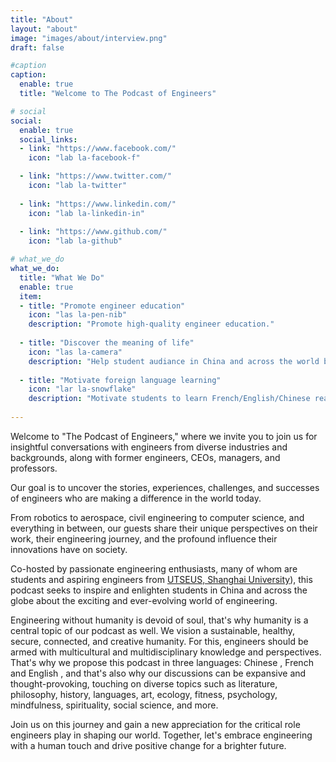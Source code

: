 ```yaml
---
title: "About"
layout: "about"
image: "images/about/interview.png"
draft: false

#caption
caption:
  enable: true
  title: "Welcome to The Podcast of Engineers"

# social
social:
  enable: true
  social_links:
  - link: "https://www.facebook.com/"
    icon: "lab la-facebook-f"

  - link: "https://www.twitter.com/"
    icon: "lab la-twitter"
    
  - link: "https://www.linkedin.com/"
    icon: "lab la-linkedin-in"
    
  - link: "https://www.github.com/"
    icon: "lab la-github"

# what_we_do
what_we_do:
  title: "What We Do"
  enable: true
  item:
  - title: "Promote engineer education"
    icon: "las la-pen-nib"
    description: "Promote high-quality engineer education."
    
  - title: "Discover the meaning of life"
    icon: "las la-camera"
    description: "Help student audiance in China and across the world better undertand how to succeed university life, career life and life in general, in a meaningful way."
    
  - title: "Motivate foreign language learning"
    icon: "lar la-snowflake"
    description: "Motivate students to learn French/English/Chinese really well, because it's so fun to be a cohost!"
 
---
```


Welcome to "The Podcast of Engineers," where we invite you to join us for insightful conversations with engineers from diverse industries and backgrounds, along with former engineers, CEOs, managers, and professors.

Our goal is to uncover the stories, experiences, challenges, and successes of engineers who are making a difference in the world today. 

From robotics to aerospace, civil engineering to computer science, and everything in between, our guests share their unique perspectives on their work, their engineering journey, and the profound influence their innovations have on society.

Co-hosted by passionate engineering enthusiasts, many of whom are students and aspiring engineers from [UTSEUS, Shanghai University](https://utseus.shu.edu.cn/en.htm)), this podcast seeks to inspire and enlighten students in China and across the globe about the exciting and ever-evolving world of engineering. 

Engineering without humanity is devoid of soul, that's why humanity is a central topic of our podcast as well. We vision a sustainable, healthy, secure, connected, and creative humanity. For this, engineers should be armed with multicultural and multidisciplinary knowledge and perspectives. That's why we propose this podcast in three languages: Chinese <iconify-icon icon="twemoji:flag-for-flag-china" style="scale:1.0"></iconify-icon> , French <iconify-icon icon="twemoji:flag-for-flag-france" style="scale:1.0"></iconify-icon>  and English <iconify-icon icon="twemoji:flag-united-states" style="scale:1.0"></iconify-icon> <iconify-icon icon="twemoji:flag-united-kingdom"></iconify-icon>, and that's also why our discussions can be expansive and thought-provoking, touching on diverse topics such as literature, philosophy, history, languages, art, ecology, fitness, psychology, mindfulness, spirituality, social science, and more.

Join us on this journey and gain a new appreciation for the critical role engineers play in shaping our world. Together, let's embrace engineering with a human touch and drive positive change for a brighter future.